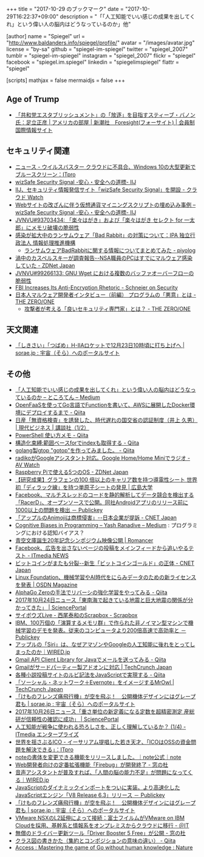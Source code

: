 +++
title = "2017-10-29 のブックマーク"
date =  "2017-10-29T16:22:37+09:00"
description = "「「人工知能でいい感じの成果を出してくれ」という偉い人の脳内はどうなっているのか」他"

[author]
name      = "Spiegel"
url       = "http://www.baldanders.info/spiegel/profile/"
avatar    = "/images/avatar.jpg"
license   = "by-sa"
github    = "spiegel-im-spiegel"
twitter   = "spiegel_2007"
tumblr    = "spiegel-im-spiegel"
instagram = "spiegel_2007"
flickr    = "spiegel"
facebook  = "spiegel.im.spiegel"
linkedin  = "spiegelimspiegel"
flattr    = "spiegel"

[scripts]
  mathjax = false
  mermaidjs = false
+++

## Age of Trump

- [「共和党エスタブリッシュメント」の「放逐」を目指すスティーブ・バノン氏：足立正彦 | アメリカの部屋 | 新潮社　Foresight(フォーサイト) | 会員制国際情報サイト](http://www.fsight.jp/articles/-/42937)

## セキュリティ関連

- [ニュース - ウイルスバスター クラウドに不具合、Windows 10の大型更新でブルースクリーン：ITpro](http://itpro.nikkeibp.co.jp/atcl/news/17/101902472/)
- [wizSafe Security Signal -安心・安全への道標- IIJ](https://wizsafe.iij.ad.jp/)
- [IIJ、セキュリティ情報発信サイト「wizSafe Security Signal」を開設 - クラウド Watch](https://cloud.watch.impress.co.jp/docs/news/1087301.html)
- [Webサイトの改ざんに伴う仮想通貨マイニングスクリプトの埋め込み事例 – wizSafe Security Signal -安心・安全への道標- IIJ](https://wizsafe.iij.ad.jp/2017/10/94/)
- [JVNVU#93703434: 「楽々はがき」および「楽々はがき セレクト for ⼀太郎」にメモリ破壊の脆弱性](http://jvn.jp/vu/JVNVU93703434/)
- [感染が拡大中のランサムウェア「Bad Rabbit」の対策について：IPA 独立行政法人 情報処理推進機構](https://www.ipa.go.jp/security/ciadr/vul/20171026-ransomware.html)
    - [ランサムウェアBadRabbitに関する情報についてまとめてみた - piyolog](http://d.hatena.ne.jp/Kango/touch/20171025/1508921925)
- [渦中のカスペルスキーが調査報告--NSA職員のPCはすでにマルウェア感染していた - ZDNet Japan](https://japan.zdnet.com/article/35109387/)
- [JVNVU#99266133: GNU Wget における複数のバッファオーバーフローの脆弱性](http://jvn.jp/vu/JVNVU99266133/)
- [FBI Increases Its Anti-Encryption Rhetoric - Schneier on Security](https://www.schneier.com/blog/archives/2017/10/fbi_increases_i.html)
- [日本人マルウェア開発者インタビュー（前編） プログラムの「悪意」とは - THE ZERO/ONE](https://the01.jp/p0005947/)
    - [攻撃者が考える「良いセキュリティ専門家」とは？ - THE ZERO/ONE](https://the01.jp/p0005972/)

## 天文関連

- [「しきさい」「つばめ」H-IIAロケットで12月23日10時頃に打ち上げへ | sorae.jp : 宇宙（そら）へのポータルサイト](http://sorae.jp/030201/2017_10_27_h2a.html)

## その他

- [「人工知能でいい感じの成果を出してくれ」という偉い人の脳内はどうなっているのか – ところてん – Medium](https://medium.com/@tokoroten/%E4%BA%BA%E5%B7%A5%E7%9F%A5%E8%83%BD%E3%81%A7%E3%81%84%E3%81%84%E6%84%9F%E3%81%98%E3%81%AE%E6%88%90%E6%9E%9C%E3%82%92%E5%87%BA%E3%81%97%E3%81%A6%E3%81%8F%E3%82%8C-%E3%81%A8%E3%81%84%E3%81%86%E5%81%89%E3%81%84%E4%BA%BA%E3%81%AE%E8%84%B3%E5%86%85%E3%81%AF%E3%81%A9%E3%81%86%E3%81%AA%E3%81%A3%E3%81%A6%E3%81%84%E3%82%8B%E3%81%AE%E3%81%8B-96f4da85b924)
- [OpenFaaSを使ってGo言語でFunctionを書いて、AWSに展開したDocker環境にデプロイするまで - Qiita](https://qiita.com/gcoka/items/7726719bbb06f54d7655)
- [日産「無資格検査」を誘発した、時代遅れの国交省の認証制度（井上 久男） | 現代ビジネス | 講談社（1/2）](http://gendai.ismedia.jp/articles/-/53265)
- [PowerShell 使い方メモ - Qiita](https://qiita.com/opengl-8080/items/bb0f5e4f1c7ce045cc57)
- [構造化束縛:範囲ベースforでindexも取得する - Qiita](https://qiita.com/tyanmahou/items/66210c678dcf0e9a8d8a)
- [golang製gtop "gotop"を作ってみました。 - Qiita](https://qiita.com/_bunbun/items/fefce842bc118bd77327)
- [radikoがGoogleアシスタント対応。Google Home/Home Miniでラジオ - AV Watch](https://av.watch.impress.co.jp/docs/news/1087653.html)
- [Raspberry Piで使える5つのOS - ZDNet Japan](https://japan.zdnet.com/article/35104520/)
- [【研究成果】グラフェンの100 倍以上のキャリア数を持つ導電性シート 世界初「ディラック線」を持つ単原子シートの発見 | 広島大学](https://www.hiroshima-u.ac.jp/news/42249)
- [Facebook、マルチスレッドのコードを静的解析してデータ競合を検出する「RacerD」、オープンソースで公開。同社Androidアプリのリリース前に1000以上の問題を検出 － Publickey](http://www.publickey1.jp/blog/17/facebookracerdandroid1000.html)
- [「アップルのAnimojiは商標侵害」--日本企業が提訴 - CNET Japan](https://japan.cnet.com/article/35109172/)
- [Cognitive Biases in Programming – Yash Ranadive – Medium](https://medium.com/@evidanary/cognitive-biases-in-programming-5e937707c27b) : プログラミングにおける認知バイアス？
- [青空文庫誕生20年記念シンポジウム映像公開 | Romancer](https://romancer.voyager.co.jp/171024-aozora-video)
- [Facebook、広告を出さないページの投稿をメインフィードから追いやるテスト - ITmedia NEWS](http://www.itmedia.co.jp/news/articles/1710/24/news044.html)
- [ビットコインがまたも分裂--新生「ビットコインゴールド」の正体 - CNET Japan](https://japan.cnet.com/article/35109246/)
- [Linux Foundation、機械学習やAI時代をにらみデータのための新ライセンスを発表 | OSDN Magazine](https://mag.osdn.jp/17/10/24/160000)
- [AlphaGo Zeroの手法でリバーシの強化学習をやってみる - Qiita](https://qiita.com/mokemokechicken/items/a5803b4280751848e36b)
- [2017年10月24日ニュース「東南海で起きている地震と巨大地震の関係が分かってきた」 | SciencePortal](http://scienceportal.jst.go.jp/news/newsflash_review/newsflash/2017/10/20171024_01.html)
- [サイボウズLive - 西尾泰和のScrapbox - Scrapbox](https://scrapbox.io/nishio/%E3%82%B5%E3%82%A4%E3%83%9C%E3%82%A6%E3%82%BALive)
- [IBM、100万個の「演算するメモリ群」で作られた非ノイマン型マシンで機械学習のデモを発表。従来のコンピュータより200倍高速で高効率と － Publickey](http://www.publickey1.jp/blog/17/ibm100200.html)
- [アップルの「Siri」は、なぜアマゾンやGoogleの人工知能に後れをとってしまったのか｜WIRED.jp](https://wired.jp/2017/10/25/siri-why-have-you-fallen/)
- [Gmail API Client Library for Javaでメールを送ってみる - Qiita](https://qiita.com/kuinaein/items/7c6097d7abcb529d1924)
- [Gmailがサードパーティー製アドオンに対応 | TechCrunch Japan](http://jp.techcrunch.com/2017/10/25/20171024gmail-gets-third-party-add-ons/)
- [各種小説投稿サイトのルビ記法をJavaScriptで実現する - Qiita](https://qiita.com/8amjp/items/d7c46d9dee0da4d530ef)
- [「ソーシャル・ネットワーク＋Evernote」をイメージするMrOwl | TechCrunch Japan](http://jp.techcrunch.com/2017/10/25/20171024mrowl-wants-to-be-your-new-sharing-platform/)
- [「けものフレンズ痛飛行機」が空を飛ぶ！　公開機体デザインにはグレープ君も | sorae.jp : 宇宙（そら）へのポータルサイト](http://sorae.jp/030201/2017_10_26_kemo.html)
- [2017年10月26日ニュース「重さ単位の新定義になる定数を超精密測定 産総研が信頼性の確認に成功」 | SciencePortal](http://scienceportal.jst.go.jp/news/newsflash_review/newsflash/2017/10/20171026_01.html)
- [人工知能が戦争に使われる恐ろしさを、正しく理解しているか？ (1/4) - ITmedia エンタープライズ](http://www.itmedia.co.jp/enterprise/articles/1710/26/news023.html)
- [世界を揺さぶるICO - イーサリアム提唱した若き天才、「ICOはOSSの資金問題を解決できる」：ITpro](http://itpro.nikkeibp.co.jp/atcl/column/17/102300433/102400002/?rt=nocnt)
- [noteの書体を変更できる機能をリリースしました。｜note公式｜note](https://note.mu/info/n/n06a6d54e3dfa)
- [Web開発者向けの定番拡張機能「Firebug」が開発終了 - 窓の杜](https://forest.watch.impress.co.jp/docs/news/1088318.html)
- [音声アシスタントが普及すれば、「人間の脳の能力不足」が問題になってくる｜WIRED.jp](https://wired.jp/2017/10/27/multitasking-problem-with-virtual-assistants/)
- [JavaScriptのダイナミックインポートをついに実装。より高速化したJavaScriptエンジン「V8 Release 6.3」リリース － Publickey](http://www.publickey1.jp/blog/17/javascript_v8_release_63.html)
- [「けものフレンズ痛飛行機」が空を飛ぶ！　公開機体デザインにはグレープ君も | sorae.jp : 宇宙（そら）へのポータルサイト](http://sorae.jp/030201/2017_10_26_kemo.html)
- [VMware NSXのL2延伸によって接続：富士フイルムがVMware on IBM Cloudを採用、基幹系と情報系をオンプレミスからクラウドに移行 - ＠IT](http://www.atmarkit.co.jp/ait/articles/1710/26/news033.html)
- [無償のドライバー更新ツール「Driver Booster 5 Free」が公開 - 窓の杜](https://forest.watch.impress.co.jp/docs/news/1088466.html)
- [クラス図の書きかた（集約とコンポジションの意味の違い） - Qiita](https://qiita.com/azuki8/items/49e1add6ea838cd13734)
- [Access : Mastering the game of Go without human knowledge : Nature](https://www.nature.com/nature/journal/v550/n7676/abs/nature24270.html)
